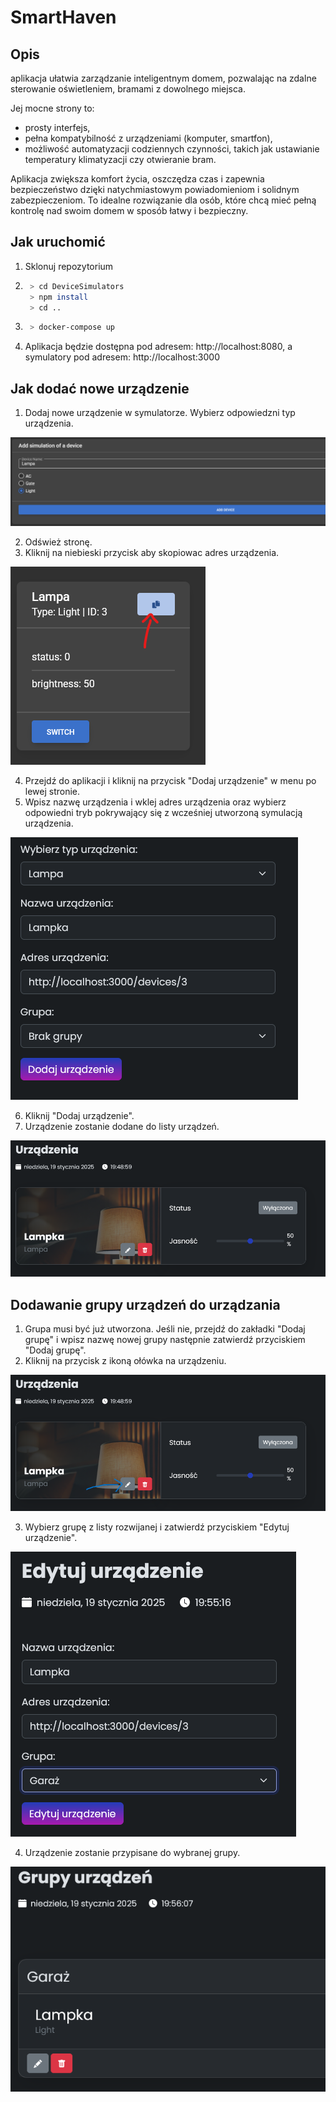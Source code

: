 # SmartHaven

## Opis

aplikacja ułatwia zarządzanie inteligentnym domem, pozwalając na zdalne sterowanie oświetleniem, bramami z dowolnego
miejsca.

Jej mocne strony to:

- prosty interfejs,
- pełna kompatybilność z urządzeniami (komputer, smartfon),
- możliwość automatyzacji codziennych czynności, takich jak ustawianie temperatury klimatyzacji czy otwieranie bram.

Aplikacja zwiększa komfort życia, oszczędza czas i zapewnia bezpieczeństwo dzięki natychmiastowym powiadomieniom i
solidnym zabezpieczeniom. To idealne rozwiązanie dla osób, które chcą mieć pełną kontrolę nad swoim domem w sposób łatwy
i bezpieczny.

## Jak uruchomić

1. Sklonuj repozytorium
2. ```bash
    > cd DeviceSimulators
    > npm install
    > cd ..
    ```
2. ```bash
    > docker-compose up
    ```
3. Aplikacja będzie dostępna pod adresem: http://localhost:8080, a symulatory pod adresem: http://localhost:3000

## Jak dodać nowe urządzenie
1. Dodaj nowe urządzenie w symulatorze. Wybierz odpowiedzni typ urządzenia.

![Zdjęcie interjesu dodawania symulacji urządzenia](./add_device_sim.png)

2. Odśwież stronę.
3. Kliknij na niebieski przycisk aby skopiowac adres urządzenia.

![interjes symulacji urządzenia](./copy_device_address.png)

4. Przejdź do aplikacji i kliknij na przycisk "Dodaj urządzenie" w menu po lewej stronie.
5. Wpisz nazwę urządzenia i wklej adres urządzenia oraz wybierz odpowiedni tryb pokrywający się z wcześniej utworzoną symulacją urządzenia.

![interjes dodawania urządzenia](./add_device_app.png)

6. Kliknij "Dodaj urządzenie".
7. Urządzenie zostanie dodane do listy urządzeń.

![interjes listy urządzeń](./devices_list.png)

## Dodawanie grupy urządzeń do urządzania

1. Grupa musi być już utworzona. Jeśli nie, przejdź do zakładki "Dodaj grupę" i wpisz nazwę nowej grupy następnie zatwierdź przyciskiem "Dodaj grupę".
2. Kliknij na przycisk z ikoną ołówka na urządzeniu.

![interjes listy urządzeń_ikony](./devices_edit_icon.png)

3. Wybierz grupę z listy rozwijanej i zatwierdź przyciskiem "Edytuj urządzenie".

![interjes edycji urządzenia](./edit_device.png)

4. Urządzenie zostanie przypisane do wybranej grupy.

![interfejs_gruy_urządzeń](./groups_list.png)
